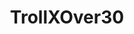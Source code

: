 ---
title: TrollXOver30
crosslinks:
- AsianBeauty
- 1200isplenty
- FuckMyShitUp
- xxketo
- UnexpectedHamilton
- highqualitygifs
- curlyhair
- Apicem
- popping
- IFchildfree
- JUSTNOMIL
- Buddhism
- themes
- vikingsgonewild
- personalfinance
- truechildfree
- '2013'
- LateStageCapitalism
- Feminism
---